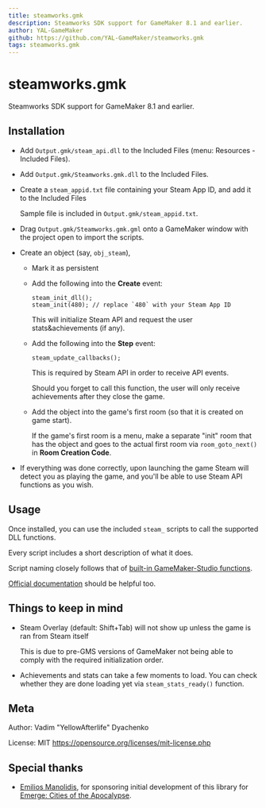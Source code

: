 ```yaml
---
title: steamworks.gmk
description: Steamworks SDK support for GameMaker 8.1 and earlier.
author: YAL-GameMaker
github: https://github.com/YAL-GameMaker/steamworks.gmk
tags: steamworks.gmk
---
```

# steamworks.gmk
Steamworks SDK support for GameMaker 8.1 and earlier.

## Installation
* Add `Output.gmk/steam_api.dll` to the Included Files (menu: Resources - Included Files).
* Add `Output.gmk/Steamworks.gmk.dll` to the Included Files.
* Create a `steam_appid.txt` file containing your Steam App ID, and add it to the Included Files
	
	Sample file is included in `Output.gmk/steam_appid.txt`.
* Drag `Output.gmk/Steamworks.gmk.gml` onto a GameMaker window with the project open to import the scripts.
* Create an object (say, `obj_steam`),
	* Mark it as persistent
	* Add the following into the **Create** event:
		
		```
		steam_init_dll();
		steam_init(480); // replace `480` with your Steam App ID
		```
		This will initialize Steam API and request the user stats&achievements (if any).
		
	* Add the following into the **Step** event:
		
		```
		steam_update_callbacks();
		```
		This is required by Steam API in order to receive API events.
		
		Should you forget to call this function, the user will only receive achievements after they close the game.
		
	* Add the object into the game's first room (so that it is created on game start).
		
		If the game's first room is a menu, make a separate "init" room that has the object and goes to the actual first room via `room_goto_next()` in **Room Creation Code**.

*	If everything was done correctly, upon launching the game Steam will detect you as playing the game, and you'll be able to use Steam API functions as you wish.

## Usage

Once installed, you can use the included `steam_` scripts to call the supported DLL functions.

Every script includes a short description of what it does.

Script naming closely follows that of [built-in GameMaker-Studio functions](http://docs.yoyogames.com/).

[Official documentation](https://partner.steamgames.com/home/steamworks) should be helpful too.

## Things to keep in mind
*	Steam Overlay (default: Shift+Tab) will not show up unless the game is ran from Steam itself
	
	This is due to pre-GMS versions of GameMaker not being able to comply with the required initialization order.
	
*	Achievements and stats can take a few moments to load. You can check whether they are done loading yet via `steam_stats_ready()` function.

## Meta
Author: Vadim "YellowAfterlife" Dyachenko

License: MIT https://opensource.org/licenses/mit-license.php

## Special thanks

* [Emilios Manolidis](http://emilvdweller.wix.com/), for sponsoring initial development of this library for [Emerge: Cities of the Apocalypse](http://store.steampowered.com/app/457600/).

    